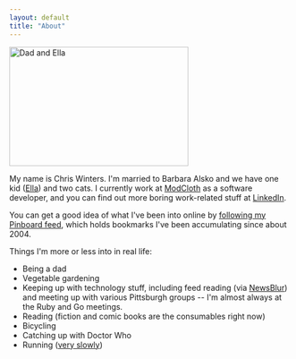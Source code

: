 ```yaml
---
layout: default 
title: "About"
---
```


<p>
<a href="https://www.flickr.com/photos/cwinters/14311802240" title="Dad and Ella by Chris Winters, on Flickr"><img
 src="https://farm4.staticflickr.com/3869/14311802240_dce8e0ca12_n.jpg" width="320" height="213" alt="Dad and Ella"></a>
</p>

My name is Chris Winters. I'm married to Barbara Alsko 
and we have one kid (<a href="http://www.flickr.com/photos/cwinters/tags/ella/">Ella</a>)
and two cats. I currently work at <a href="http://www.modcloth.com/">ModCloth</a>
as a software developer, and you can find out more boring
work-related stuff at <a href="http://www.linkedin.com/in/winterschris">LinkedIn</a>.

You can get a good idea of what I've been into online by
[following my Pinboard feed](http://pinboard.in/u:cwinters), which
holds bookmarks I've been accumulating since about 2004.

Things I'm more or less into in real life:

* Being a dad
* Vegetable gardening
* Keeping up with technology stuff, including feed reading (via
  [NewsBlur](http://www.newsblur.com/)) and meeting up
  with various Pittsburgh groups -- I'm almost always at the Ruby
  and Go meetings.
* Reading (fiction and comic books are the consumables right now)
* Bicycling
* Catching up with Doctor Who
* Running ([very slowly](http://results.active.com/events/dicks-sporting-goods-pittsburgh-marathon/participants?utf8=%E2%9C%93&search=winters&commit=Search))

